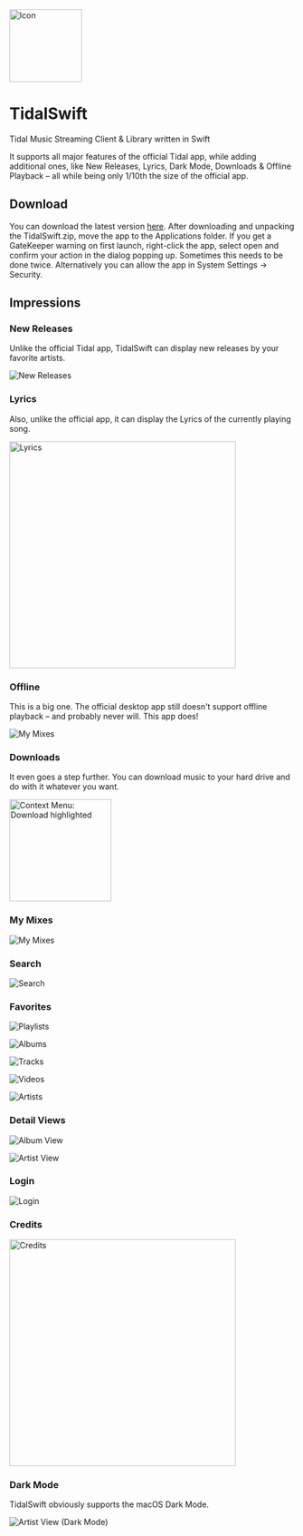 <img src="README.assets/Icon.png" alt="Icon" width="128">

# TidalSwift

Tidal Music Streaming Client & Library written in Swift

It supports all major features of the official Tidal app, while adding additional ones, like New Releases, Lyrics, Dark Mode, Downloads & Offline Playback – all while being only 1/10th the size of the official app.



## Download

You can download the latest version [here](https://github.com/melgu/TidalSwift/releases).
After downloading and unpacking the TidalSwift.zip, move the app to the Applications folder. If you get a GateKeeper warning on first launch, right-click the app, select open and confirm your action in the dialog popping up. Sometimes this needs to be done twice. Alternatively you can allow the app in System Settings -> Security.




## Impressions

### New Releases

Unlike the official Tidal app, TidalSwift can display new releases by your favorite artists.

![New Releases](README.assets/NewReleases.png)

### Lyrics

Also, unlike the official app, it can display the Lyrics of the currently playing song.

<img src="README.assets/Lyrics.png" alt="Lyrics" width="400">

### Offline

This is a big one. The official desktop app still doesn't support offline playback – and probably never will. This app does!

![My Mixes](README.assets/OfflineTracks.png)

### Downloads

It even goes a step further. You can download music to your hard drive and do with it whatever you want.

<img src="README.assets/Downloads.png" alt="Context Menu: Download highlighted" width="180">

### My Mixes

![My Mixes](README.assets/MyMixes.png)

### Search

![Search](README.assets/Search.png)

### Favorites

![Playlists](README.assets/Playlists.png)

![Albums](README.assets/Albums.png)

![Tracks](README.assets/Tracks.png)

![Videos](README.assets/Videos.png)

![Artists](README.assets/Artists.png)

### Detail Views

![Album View](README.assets/AlbumView.png)

![Artist View](README.assets/ArtistView.png)

### Login

![Login](README.assets/Login.png)

### Credits

<img src="README.assets/Credits.png" alt="Credits" width="400">

### Dark Mode

TidalSwift obviously supports the macOS Dark Mode.

![Artist View (Dark Mode)](README.assets/ArtistView-DarkMode.png)


